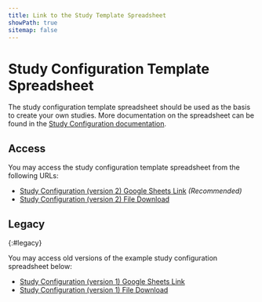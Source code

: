```yaml
---
title: Link to the Study Template Spreadsheet
showPath: true
sitemap: false
---
```


# Study Configuration Template Spreadsheet

The study configuration template spreadsheet should be used as the basis
to create your own studies. More documentation on the spreadsheet can be
found in the [Study Configuration documentation](/StudyConfiguration).

## Access

You may access the study configuration template spreadsheet
from the following URLs:

- [Study Configuration (version 2) Google Sheets Link](https://docs.google.com/spreadsheets/d/1x2580r1ynbLQmzhc1SkIR1TxmIj74f_mZxat_A36sKY)
  _\(Recommended\)_
- [Study Configuration (version 2) File Download](/StudyTemplate-V2.xlsx)

## Legacy
{:#legacy}

You may access old versions of the example study configuration spreadsheet
below:

- [Study Configuration (version 1) Google Sheets Link](https://docs.google.com/spreadsheets/d/19WQxzPeap1p3bZ1VlGyjM6YN-j1jKqo-sPxv5Dl0q1Q)
- [Study Configuration (version 1) File Download](/StudyTemplate-V1.xlsx)
